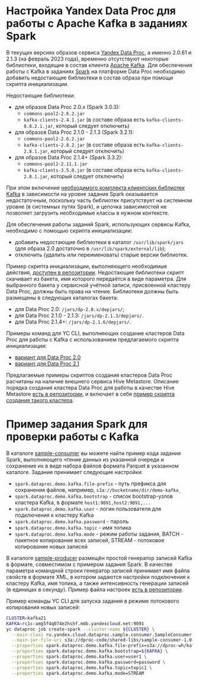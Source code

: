 # Настройка Yandex Data Proc для работы с Apache Kafka в заданиях Spark

В текущих версиях образов сервиса [Yandex Data Proc](https://cloud.yandex.ru/services/data-proc), а именно 2.0.61 и 2.1.3 (на февраль 2023 года), временно отсутствуют некоторые библиотеки, входящие в состав клиента [Apache Kafka](https://kafka.apache.org/). Для обеспечения работы с Kafka в заданиях [Spark](https://spark.apache.org/) на платформе Data Proc необходимо добавить недостающие библиотеки в состав образа при помощи скрипта инициализации.

Недостающие библиотеки:
* для образов Data Proc 2.0.x (Spark 3.0.3):
    * `commons-pool2-2.6.2.jar`
    * `kafka-clients-2.4.1.jar` (в составе образа есть `kafka-clients-0.8.2.1.jar`, который следует отключить)
* для образов Data Proc 2.1.0 - 2.1.3 (Spark 3.2.1):
    * `commons-pool2-2.6.2.jar`
    * `kafka-clients-2.8.2.jar` (в составе образа есть `kafka-clients-2.8.1.jar`, который следует отключить)
* для образов Data Proc 2.1.4+ (Spark 3.3.2):
    * `commons-pool2-2.11.1.jar`
    * `kafka-clients-3.5.0.jar` (в составе образа есть `kafka-clients-2.8.1.jar`, который следует отключить)

При этом включение [необходимого комплекта клиентских библиотек Kafka](https://spark.apache.org/docs/3.3.2/structured-streaming-kafka-integration.html) в зависимости на уровне задания Spark оказывается недостаточным, поскольку часть библиотек присутствует на системном уровне (в системных путях Spark), и цепочка зависимостей не позволяет загрузить необходимые классы в нужном контексте.

Для обеспечения работы заданий Spark, использующих сервисы Kafka, необходимо с помощью скрипта инициализации:
* добавить недостающие библиотеки в каталог `/usr/lib/spark/jars` (для образа 2.0 достаточно в `/usr/lib/spark/external/lib`);
* отключить (удалить или переименовать) старые версии библиотек.

Пример скрипта инициализации, выполняющего необходимые действия, [доступен в репозитории](init-kafka.sh). Недостающие библиотеки скрипт скачивает из бакета, имя которого передаётся в виде параметра. Для выбранного бакета у сервисной учётной записи, присвоенной кластеру Data Proc, должны быть права на чтение. Библиотеки должны быть размещены в следующих каталогах бакета:
* для Data Proc 2.0: `/jars/dp-2.0.x/depjars/`;
* для Data Proc 2.1.0 - 2.1.3: `/jars/dp-2.1.3/depjars/`.
* для Data Proc 2.1.4+: `/jars/dp-2.1.6/depjars/`.

Примеры команд для YC CLI, выполняющих создание кластеров Data Proc для работы с Kafka с использованием предлагаемого скрипта инициализации:
* [вариант для Data Proc 2.0](dp-kafka-20.sh)
* [вариант для Data Proc 2.1](dp-kafka-21.sh)

Предлагаемые примеры скриптов создания кластеров Data Proc расчитаны на наличие внешнего сервиса Hive Metastore. Описание порядка создания кластера Data Proc для работы в качестве Hive Metastore [есть в репозитории](../dataproc-hive/), и включает в себя [пример скрипта создания такого кластера](../dataproc-hive/dp-metastore.sh).

# Пример задания Spark для проверки работы с Kafka

В каталоге [sample-consumer](sample-consumer/) вы можете найти пример кода задания Spark, выполняющего чтение данных из указанной очереди и сохранение их в виде набора файлов формата Parquet в указанном каталоге. Задание принимает следующие настройки:
* `spark.dataproc.demo.kafka.file-prefix` - путь префикса для сохранения файлов, например, `s3a://bucketname/dir/demo-kafka_`
* `spark.dataproc.demo.kafka.bootstrap` - список bootstrap-узлов кластера Kafka, в формате `host1:9091,host2:9091,...`
* `spark.dataproc.demo.kafka.user` - логин пользователя для подключения к кластеру Kafka
* `spark.dataproc.demo.kafka.password` - пароль
* `spark.dataproc.demo.kafka.topic` - имя топика
* `spark.dataproc.demo.kafka.mode` - режим работы задания, BATCH - пакетное копирование всех записей, STREAM - потоковое копирование новых записей

В каталоге [sample-producer](sample-producer/) размещён простой генератор записей Kafka в формате, совместимом с примером задания Spark. В качестве параметра командной строки генератор записей принимает имя файла свойств в формате XML, в котором задаются настройки подключения к кластеру Kafka, имя топика, а также интенсивность генерации записей (в единицах в секунду). Пример файла настроек [есть в репозитории](sample-producer/scripts/producer-job-sample.xml).

Пример команды YC CLI для запуска задания в режиме потокового копирования новых записей:

```bash
CLUSTER=kafka21
KAFKA=rc1c-amg5f4q074e2hshf.mdb.yandexcloud.net:9091
yc dataproc job create-spark --cluster-name ${CLUSTER} \
  --main-class ru.yandex.cloud.dataproc.sample.consumer.SampleConsumer \
  --main-jar-file-uri s3a://dproc-code/shared-libs/sample-consumer-1.0-SNAPSHOT.jar \
  --properties spark.dataproc.demo.kafka.file-prefix=s3a://dproc-wh/kafka1/sample- \
  --properties spark.dataproc.demo.kafka.bootstrap=${KAFKA} \
  --properties spark.dataproc.demo.kafka.user=user1 \
  --properties spark.dataproc.demo.kafka.password=password \
  --properties spark.dataproc.demo.kafka.topic=topic1 \
  --properties spark.dataproc.demo.kafka.mode=STREAM
```
